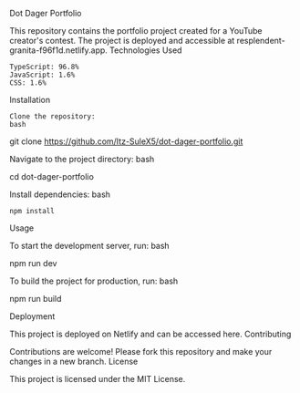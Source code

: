 
Dot Dager Portfolio

This repository contains the portfolio project created for a YouTube creator's contest. The project is deployed and accessible at resplendent-granita-f96f1d.netlify.app.
Technologies Used

    TypeScript: 96.8%
    JavaScript: 1.6%
    CSS: 1.6%

Installation

    Clone the repository:
    bash

git clone https://github.com/Itz-SuleX5/dot-dager-portfolio.git

Navigate to the project directory:
bash

cd dot-dager-portfolio

Install dependencies:
bash

    npm install

Usage

To start the development server, run:
bash

npm run dev

To build the project for production, run:
bash

npm run build

Deployment

This project is deployed on Netlify and can be accessed here.
Contributing

Contributions are welcome! Please fork this repository and make your changes in a new branch.
License

This project is licensed under the MIT License.
